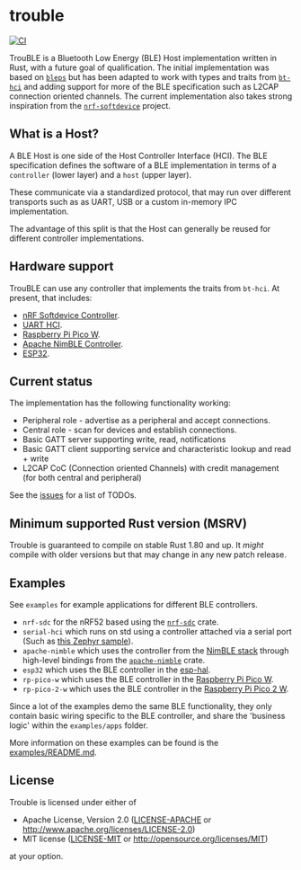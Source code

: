 # trouble

[![CI](https://github.com/embassy-rs/trouble/actions/workflows/ci.yaml/badge.svg)](https://github.com/embassy-rs/trouble/actions/workflows/ci.yaml)

TrouBLE is a Bluetooth Low Energy (BLE) Host implementation written in Rust, with a future goal of qualification. The initial implementation was based on [`bleps`](https://github.com/bjoernQ/bleps) but has been adapted to work with types and traits from [`bt-hci`](https://github.com/embassy-rs/bt-hci) and adding support for more of the BLE specification such as L2CAP connection oriented channels.  The current implementation also takes strong inspiration from the [`nrf-softdevice`](https://github.com/embassy-rs/nrf-softdevice) project.

## What is a Host?

A BLE Host is one side of the Host Controller Interface (HCI). The BLE specification defines the software of a BLE implementation in terms of a `controller` (lower layer) and a `host` (upper layer).

These communicate via a standardized protocol, that may run over different transports such as as UART, USB or a custom in-memory IPC implementation.

The advantage of this split is that the Host can generally be reused for different controller implementations.

## Hardware support

TrouBLE can use any controller that implements the traits from `bt-hci`. At present, that includes:

* [nRF Softdevice Controller](https://github.com/alexmoon/nrf-sdc).
* [UART HCI](https://docs.zephyrproject.org/latest/samples/bluetooth/hci_uart/README.html).
* [Raspberry Pi Pico W](https://github.com/embassy-rs/embassy/tree/main/cyw43).
* [Apache NimBLE Controller](https://github.com/benbrittain/apache-nimble-sys).
* [ESP32](https://github.com/esp-rs/esp-hal).

## Current status

The implementation has the following functionality working:

* Peripheral role - advertise as a peripheral and accept connections.
* Central role - scan for devices and establish connections.
* Basic GATT server supporting write, read, notifications
* Basic GATT client supporting service and characteristic lookup and read + write
* L2CAP CoC (Connection oriented Channels) with credit management (for both central and peripheral)

See the [issues](https://github.com/embassy-rs/trouble/issues) for a list of TODOs.

## Minimum supported Rust version (MSRV)

Trouble is guaranteed to compile on stable Rust 1.80 and up. It *might*
compile with older versions but that may change in any new patch release.

## Examples

See `examples` for example applications for different BLE controllers.

* `nrf-sdc` for the nRF52 based using the [`nrf-sdc`](https://github.com/alexmoon/nrf-sdc) crate.
* `serial-hci` which runs on std using a controller attached via a serial port (Such as [this Zephyr sample](https://developer.nordicsemi.com/nRF_Connect_SDK/doc/latest/zephyr/samples/bluetooth/hci_uart/README.html)).
* `apache-nimble` which uses the controller from the [NimBLE stack](https://github.com/apache/mynewt-nimble) through high-level bindings from the [`apache-nimble`](https://github.com/benbrittain/apache-nimble-sys) crate.
* `esp32` which uses the BLE controller in the [esp-hal](https://github.com/esp-rs/esp-hal).
* `rp-pico-w` which uses the BLE controller in the [Raspberry Pi Pico W](https://www.raspberrypi.com/documentation/microcontrollers/pico-series.html#raspberry-pi-pico-w).
* `rp-pico-2-w` which uses the BLE controller in the [Raspberry Pi Pico 2 W](https://www.raspberrypi.com/documentation/microcontrollers/pico-series.html#raspberry-pi-pico-2-w).

Since a lot of the examples demo the same BLE functionality, they only contain basic wiring specific to the BLE controller, and share the 'business logic' within the `examples/apps` folder.

More information on these examples can be found is the [examples/README.md](examples/README.md).

## License

Trouble is licensed under either of

* Apache License, Version 2.0 ([LICENSE-APACHE](LICENSE-APACHE) or <http://www.apache.org/licenses/LICENSE-2.0>)
* MIT license ([LICENSE-MIT](LICENSE-MIT) or <http://opensource.org/licenses/MIT>)

at your option.
